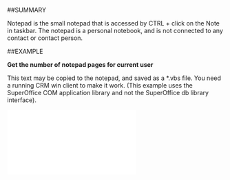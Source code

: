 

##SUMMARY


Notepad is the small notepad that is accessed by CTRL + click on the Note in taskbar. The notepad is a personal notebook, and is not connected to any contact or contact person. 



##EXAMPLE

**Get the number of notepad pages for current user**

This text may be copied to the notepad, and saved as a *.vbs file. You need a running CRM win client to make it work. (This example uses the SuperOffice COM application library and not the SuperOffice db library interface).

![](../../Examples/vbs/Database.NotepadPages.vbs.txt)





